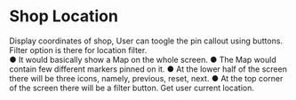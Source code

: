 # Shop Location
Display coordinates of shop, 
User can toogle the pin callout using buttons. 
Filter option is there for location filter.  
● It would basically show a Map on the whole screen.
● The Map would contain few different markers pinned on it. 
● At the lower half of the screen there will be three icons, namely, previous, reset, next. ● At the top corner of the screen there will be a filter button.  Get user current location.
